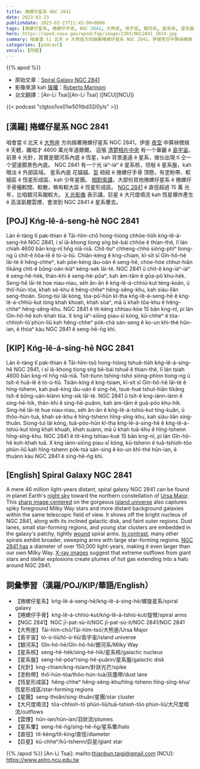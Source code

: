 ```yaml
---
title: 捲螺仔星系 NGC 2841
date: 2023-03-23
publishdate: 2023-03-23T11:45:00+0800
tags: [捲螺仔星系, 捲螺仔手骨, NGC 2841, 大熊座, 島宇宙, 銀河系, 星系核, 星系盤, 塗粉帶, 恆星形成區, 星團, 大尺度噴流, 雲煙, 星系暈, 光針, 直徑, 巨星]
hero: https://apod.nasa.gov/apod/fap/image/2303/NGC2841_1024.jpg
summary: 咱會當 tī 北天 ê 大熊座方向揣著捲螺仔星系 NGC 2841，伊是夜空中算袂䆀揣 ê 天體，離咱才 4600 萬光年遠爾爾。
categories: [podcast]
vocals: [阿錕]
---
```


{{% apod %}}

- 原始文章：[Spiral Galaxy NGC 2841](https://apod.nasa.gov/apod/ap230323.html)
- 影像來源 kah [版權][copyright]：[Roberto Marinoni](https://www.astrobin.com/users/Bluesky71/)
- 台文翻譯：[An-Li Tsai][An-Li Tsai] ([NCU][NCU])

{{< podcast "clgtoo1vx01w501tbd32i0yls" >}}

## [漢羅] 捲螺仔星系 NGC 2841
咱會當 tī 北天 ê [大熊座][Ursa Major] 方向揣著捲螺仔星系 NGC 2841，伊是 [夜空][night sky] 中算袂䆀揣 ê 天體，離咱才 4600 萬光年遠爾爾。
這張 [清楚相片中央][sharp image centered] 有一个華麗 ê [島宇宙][island universe]。
前景 ê 光針，其實是銀河系內底 ê 恆星，kah 背景遙遠 ê 星系，做伙出現 tī 仝一个望遠鏡景色內底。
NGC 2841 有一个光 iàⁿ-iàⁿ ê 星系核，坦敧 ê 星系盤，kah 暗淡 ê 外部區域。
星系內底 花貓貓、[踅][wound] 絚絚 ê 捲螺仔手骨 頂懸，有塗粉帶、較細區 ê 恆星形成區、kah 少年星團。
[相對來講][In contrast]，大部份其他捲螺仔星系 ê 捲螺仔手骨攏較闊、較散，嘛有較大區 ê 恆星形成區。
[NGC 2841][NGC 2841 has] ê 直徑超過 15 萬 光年，比咱銀河系閣較大。
[X 光影像][X-ray images] 表示講，巨星 ê 大尺度噴流 kah 恆星爆炸產生 ê 高溫氣體雲煙，會湠到 NGC 2841 ê 星系暈去。

## [POJ] Kńg-lê-á-seng-hē NGC 2841
Lán ē-tàng tī pak-thian ê Tāi-hîm-chō hong-hiòng chhōe-tio̍h kńg-lê-á-seng-hē NGC 2841, i sī iā-khong tiong sǹg bē-bái chhōe ê thian-thé, lī lán chiah 4600 bān kng-nî hn̄g niā-niā.
Chit-tiuⁿ chheng-chhó siòng-phìⁿ tiong-ng ū chi̍t-ê hôa-lē ê tó-ú-tiū.
Chiân-kéng ê kng-chiam, kî-si̍t sī Gîn-hô-hē lāi-té ê hêng-chheⁿ, kah pōe-kéng iâu-oán ê seng-hē, chòe-hóe chhut-hiān tīkāng chi̍t-ê bōng-oán-kiàⁿ kéng-sek lāi-té.
NGC 2841 ū chi̍t-ê kng-iàⁿ-iàⁿ ê seng-hē-he̍k, thán-khi ê seng-hē-pôaⁿ, kah àm-tām ê gōa-pō͘ khu-he̍k.
Seng-hē lāi-té hoe niau-niau, se̍h ân-ân ê kńg-lê-á-chhiú-kut téng-koân, ū thô͘-hún-tòa, khah sè-khu ê hêng-chheⁿ hêng-sêng-khu, kah siàu-liân seng-thoân.
Siong-tùi lâi kóng, tōa-pō͘-hūn kî-tha kńg-lê-á-seng-hē ê kńg-lê-á-chhiú-kut lóng khah khoah, khah sòaⁿ, mā ū khah tōa-khu ê hêng-chheⁿ hêng-sêng-khu.
NGC 2841 ê ti̍t-kèng chhiau-kòe 15 bān kng-nî, pí lán Gîn-hô-hē koh-khah tōa.
X kng iáⁿ-siōng piau-sī kóng, kū-chheⁿ ê tōa-chhioh-tō͘ phùn-liû kah hêng-chheⁿ po̍k-chà sán-seng ê ko-un khì-thé hûn-ian, ē thòaⁿ kàu NGC 2841 ê seng-hē-n̄g khì.

## [KIP] Kńg-lê-á-sing-hē NGC 2841
Lán ē-tàng tī pak-thian ê Tāi-hîm-tsō hong-hiòng tshuē-tio̍h kńg-lê-á-sing-hē NGC 2841, i sī iā-khong tiong sǹg bē-bái tshuē ê thian-thé, lī lán tsiah 4600 bān kng-nî hn̄g niā-niā.
Tsit-tiunn tshing-tshó siòng-phìnn tiong-ng ū tsi̍t-ê huâ-lē ê tó-ú-tiū.
Tsiân-kíng ê kng-tsiam, kî-si̍t sī Gîn-hô-hē lāi-té ê hîng-tshenn, kah puē-kíng iâu-uán ê sing-hē, tsuè-hué tshut-hiān tīkāng tsi̍t-ê bōng-uán-kiànn kíng-sik lāi-té.
NGC 2841 ū tsi̍t-ê kng-iànn-iànn ê sing-hē-hi̍k, thán-khi ê sing-hē-puânn, kah àm-tām ê guā-pōo khu-hi̍k.
Sing-hē lāi-té hue niau-niau, se̍h ân-ân ê kńg-lê-á-tshiú-kut tíng-kuân, ū thôo-hún-tuà, khah sè-khu ê hîng-tshenn hîng-sîng-khu, kah siàu-liân sing-thuân.
Siong-tuì lâi kóng, tuā-pōo-hūn kî-tha kńg-lê-á-sing-hē ê kńg-lê-á-tshiú-kut lóng khah khuah, khah suànn, mā ū khah tuā-khu ê hîng-tshenn hîng-sîng-khu.
NGC 2841 ê ti̍t-kìng tshiau-kuè 15 bān kng-nî, pí lán Gîn-hô-hē koh-khah tuā.
X kng iánn-siōng piau-sī kóng, kū-tshenn ê tuā-tshioh-tōo phùn-liû kah hîng-tshenn po̍k-tsà sán-sing ê ko-un khì-thé hûn-ian, ē thuànn kàu NGC 2841 ê sing-hē-n̄g khì.

## [English] Spiral Galaxy NGC 2841
A mere 46 million light-years distant, spiral galaxy NGC 2841 can be found in planet Earth's [night sky][night sky] toward the northern constellation of [Ursa Major][Ursa Major].
This [sharp image centered][sharp image centered] on the gorgeous [island universe][island universe] also captures spiky foreground Milky Way stars and more distant background galaxies within the same telescopic field of view.
It shows off the bright nucleus of NGC 2841, along with its inclined galactic disk, and faint outer regions.
Dust lanes, small star-forming regions, and young star clusters are embedded in the galaxy's patchy, tightly [wound][wound] spiral arms.
[In contrast][In contrast], many other spirals exhibit broader, sweeping arms with large star-forming regions.
[NGC 2841 has][NGC 2841 has] a diameter of over 150,000 light-years, making it even larger than our own Milky Way.
[X-ray images][X-ray images] suggest that extreme outflows from giant stars and stellar explosions create plumes of hot gas extending into a halo around NGC 2841.

## 詞彙學習（漢羅/POJ/KIP/華語/English）
- 【捲螺仔星系】kńg-lê-á-seng-hē/kńg-lê-á-sing-hē/螺旋星系/spiral galaxy
- 【捲螺仔手骨】kńg-lê-á-chhiú-kut/kńg-lê-á-tshiú-kut/旋臂/spiral arms
- 【NGC 2841】NGC jī-pat-sù-it/NGC jī-pat-sù-it/NGC 2841/NGC 2841
- 【大熊座】Tāi-hîm-chō/Tāi-hîm-tsō/大熊座/Ursa Major
- 【島宇宙】tó-ú-tiū/tó-ú-tiū/島宇宙/island universe
- 【銀河系】Gîn-hô-hē/Gîn-hô-hē/銀河系/Milky Way
- 【星系核】seng-hē-he̍k/sing-hē-hi̍k/星系核/galactic nucleus
- 【星系盤】seng-hē-pôaⁿ/sing-hē-puânn/星系盤/galactic disk
- 【光針】kng-chiam/kng-tsiam/針狀光芒/spike
- 【塗粉帶】thô͘-hún-tòa/thôo-hún-tuà/灰塵帶/dust lane
- 【恆星形成區】hêng-chheⁿ hêng-sêng-khu/hîng-tshenn hîng-sîng-khu/恆星形成區/star-forming regions
- 【星團】seng-thoân/sing-thuân/星團/star cluster
- 【大尺度噴流】tōa-chhioh-tō͘ phùn-liû/tuā-tshioh-tōo phùn-liû/大尺度噴流/outflows
- 【雲煙】hûn-ian/hûn-ian/羽狀流/plumes
- 【星系暈】seng-hē-n̄g/sing-hē-n̄g/星系暈/halo
- 【直徑】ti̍t-kèng/ti̍t-kìng/直徑/diameter
- 【巨星】kū-chheⁿ/kū-tshenn/巨星/giant star



{{% /apod %}}
[An-Li Tsai]: mailto:thianbun.taigi@gmail.com
[NCU]: https://www.astro.ncu.edu.tw

[copyright]: https://apod.nasa.gov/apod/fap/lib/about_apod.html#srapply
[License]: https://creativecommons.org/licenses/by/2.0/

[night sky]:https://rogerivester.com/2023/02/12/a-prelude-to-the-march-observers-challenge-object-galaxy-ngc-2841-in-ursa-major-also-following-the-may-1999-supernova-and-an-unusual-difference-in-a-pencil-sketch-versus-a-digital-image/
[Ursa Major]:https://apod.nasa.gov/apod/ap070108.html
[sharp image centered]:https://www.astrobin.com/n28mvx/
[island universe]:http://cass.ucsd.edu/public/tutorial/Galaxies.html
[wound]:http://casa.colorado.edu/~danforth/science/spiral/
[In contrast]:https://apod.nasa.gov/apod/ap091017.html
[NGC 2841 has]:https://hubblesite.org/contents/media/images/2011/06/2821-Image.html
[X-ray images]:http://chandra.harvard.edu/photo/2006/n2841/


